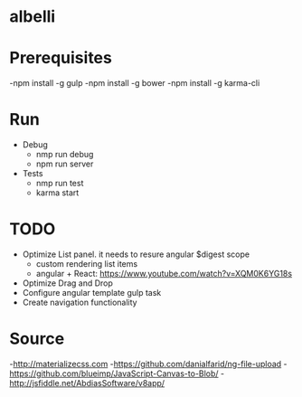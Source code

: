 # albelli

# Prerequisites
-npm install -g gulp
-npm install -g bower
-npm install -g karma-cli

# Run
- Debug
    * nmp run debug
    * npm run server
- Tests
    * nmp run test
    * karma start

# TODO
- Optimize List panel. it needs to resure angular $digest scope
    * custom rendering list items
    * angular + React: https://www.youtube.com/watch?v=XQM0K6YG18s
- Optimize Drag and Drop
- Configure angular template gulp task
- Create navigation functionality

# Source
-http://materializecss.com
-https://github.com/danialfarid/ng-file-upload
-https://github.com/blueimp/JavaScript-Canvas-to-Blob/
-http://jsfiddle.net/AbdiasSoftware/v8app/
